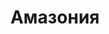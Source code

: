 ---
title: "Амазония"
info: "Тропические дожди смоют<br>вас с лица земли"
address: "am.klukva.xyz"
icon: "amazonia.jpg"
backgroud_code: "dirt"
tint: "#667893"
sort_order: 4
---